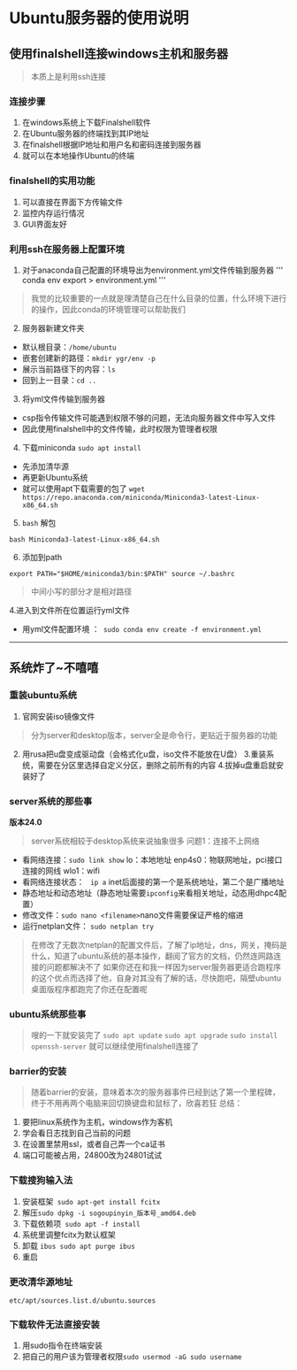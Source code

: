 # Ubuntu服务器的使用说明
## 使用finalshell连接windows主机和服务器
> 本质上是利用ssh连接
### 连接步骤
1. 在windows系统上下载Finalshell软件
2. 在Ubuntu服务器的终端找到其IP地址
3. 在finalshell根据IP地址和用户名和密码连接到服务器
4. 就可以在本地操作Ubuntu的终端
### finalshell的实用功能
1. 可以直接在界面下方传输文件
2. 监控内存运行情况
3. GUI界面友好

### 利用ssh在服务器上配置环境
1. 对于anaconda自己配置的环境导出为environment.yml文件传输到服务器
''' conda env export > environment.yml '''
> 我觉的比较重要的一点就是理清楚自己在什么目录的位置，什么环境下进行的操作，因此conda的环境管理可以帮助我们

2. 服务器新建文件夹
- 默认根目录：`` /home/ubuntu  ``
- 嵌套创建新的路径：` mkdir ygr/env -p  `
- 展示当前路径下的内容：`ls `
- 回到上一目录：` cd .. `

3. 将yml文件传输到服务器
- csp指令传输文件可能遇到权限不够的问题，无法向服务器文件中写入文件
- 因此使用finalshell中的文件传输，此时权限为管理者权限

4. 下载miniconda `sudo apt install `

- 先添加清华源
- 再更新Ubuntu系统
- 就可以使用apt下载需要的包了
`wget https://repo.anaconda.com/miniconda/Miniconda3-latest-Linux-x86_64.sh`


5. `bash` 解包

`bash Miniconda3-latest-Linux-x86_64.sh`

6. 添加到path

``export PATH="$HOME/miniconda3/bin:$PATH"
source ~/.bashrc``
> 中间小写的部分才是相对路径


4.进入到文件所在位置运行yml文件
- 用yml文件配置环境 ：` sudo conda env create -f environment.yml`

---


## 系统炸了~不嘻嘻
### 重装ubuntu系统
1. 官网安装iso镜像文件
> 分为server和desktop版本，server全是命令行，更贴近于服务器的功能

2. 用rusa把u盘变成驱动盘（会格式化u盘，iso文件不能放在U盘）
3.重装系统，需要在分区里选择自定义分区，删除之前所有的内容
4.拔掉u盘重启就安装好了

### server系统的那些事
**版本24.0**
> server系统相较于desktop系统来说抽象很多
问题1：连接不上网络
- 看网络连接：` sudo link show `
lo：本地地址
enp4s0：物联网地址，pci接口连接的网线
wlo1：wifi 
- 看网络连接状态： ` ip a` inet后面接的第一个是系统地址，第二个是广播地址
- 静态地址和动态地址（静态地址需要`ipconfig`来看相关地址，动态用dhpc4配置）
- 修改文件：`sudo nano <filename>`nano文件需要保证严格的缩进
- 运行netplan文件： ` sudo netplan try `
> 在修改了无数次netplan的配置文件后，了解了ip地址，dns，网关，掩码是什么，知道了ubuntu系统的基本操作，翻阅了官方的文档，仍然连网路连接的问题都解决不了
> 如果你还在和我一样因为server服务器更适合跑程序的这个优点而选择了他，自身对其没有了解的话，尽快跑吧，隔壁ubuntu桌面版程序都跑完了你还在配置呢

### ubuntu系统那些事
> 嗖的一下就安装完了
`sudo apt update`
`sudo apt upgrade`
`sudo install  openssh-server`
就可以继续使用finalshell连接了

### barrier的安装
> 随着barrier的安装，意味着本次的服务器事件已经到达了第一个里程碑，终于不用再两个电脑来回切换键盘和鼠标了，欣喜若狂
总结：
1. 要把linux系统作为主机，windows作为客机
2. 学会看日志找到自己当前的问题
3. 在设置里禁用ssl，或者自己弄一个ca证书
4. 端口可能被占用，24800改为24801试试

### 下载搜狗输入法
1. 安装框架` sudo apt-get install fcitx`
2. 解压`sudo dpkg -i sogoupinyin_版本号_amd64.deb`
3. 下载依赖项` sudo apt -f install`
4. 系统里调整fcitx为默认框架
5. 卸载 `ibus sudo apt purge ibus`
6. 重启

### 更改清华源地址
`etc/apt/sources.list.d/ubuntu.sources`

### 下载软件无法直接安装
1. 用sudo指令在终端安装
2. 把自己的用户该为管理者权限`sudo usermod -aG sudo username`
